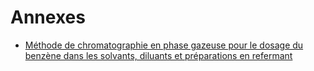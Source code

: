 # Annexes

- [Méthode de chromatographie en phase gazeuse pour le dosage du benzène dans les solvants, diluants et préparations en refermant](methode-de-chromatographie-en-phase-gazeuse-pour-le-dosage-du-benzene-dans-les-solvants-diluants-et)

